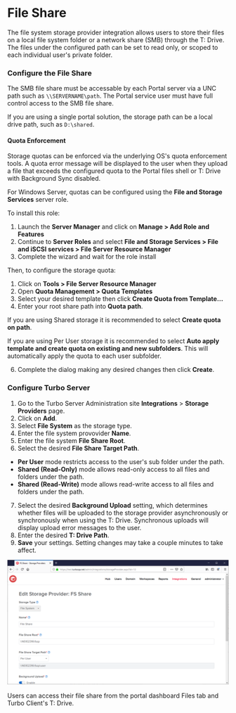 # File Share

The file system storage provider integration allows users to store their files on a local file system folder or a network share (SMB) through the T: Drive. The files under the configured path can be set to read only, or scoped to each individual user's private folder.

### Configure the File Share

The SMB file share must be accessable by each Portal server via a UNC path such as `\\SERVERNAME\path`. The Portal service user must have full control access to the SMB file share.

If you are using a single portal solution, the storage path can be a local drive path, such as `D:\shared`.

#### Quota Enforcement

Storage quotas can be enforced via the underlying OS's quota enforcement tools. A quota error message will be displayed to the user when they upload a file that exceeds the configured quota to the Portal files shell or T: Drive with Background Sync disabled.

For Windows Server, quotas can be configured using the **File and Storage Services** server role.

To install this role:

1. Launch the **Server Manager** and click on **Manage > Add Role and Features**
2. Continue to **Server Roles** and select **File and Storage Services > File and iSCSI services > File Server Resource Manager**
3. Complete the wizard and wait for the role install

Then, to configure the storage quota:

1. Click on **Tools > File Server Resource Manager**
2. Open **Quota Management > Quota Templates**
3. Select your desired template then click **Create Quota from Template…**
4. Enter your root share path into **Quota path**.

If you are using Shared storage it is recommended to select **Create quota on path**.

If you are using Per User storage it is recommended to select **Auto apply template and create quota on existing and new subfolders**. This will automatically apply the quota to each user subfolder.

6. Complete the dialog making any desired changes then click **Create**.

### Configure Turbo Server

1. Go to the Turbo Server Administration site **Integrations** > **Storage Providers** page.
2. Click on **Add**.
3. Select **File System** as the storage type.
4. Enter the file system provovider **Name**.
5. Enter the file system **File Share Root**.
6. Select the desired **File Share Target Path**.

- **Per User** mode restricts access to the user's sub folder under the path.
- **Shared (Read-Only)** mode allows read-only access to all files and folders under the path.
- **Shared (Read-Write)** mode allows read-write access to all files and folders under the path.

7. Select the desired **Background Upload** setting, which determines whether files will be uploaded to the storage provider asynchronously or synchronously when using the T: Drive. Synchronous uploads will display upload error messages to the user.
8. Enter the desired **T: Drive Path**.
9. **Save** your settings. Setting changes may take a couple minutes to take affect.

![File System Storage Provider](/images/fs-storage-provider2.png)

Users can access their file share from the portal dashboard Files tab and Turbo Client's T: Drive.
